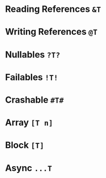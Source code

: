 # Reading References ``&T``
# Writing References ``@T``
# Nullables ``?T?``
# Failables ``!T!``
# Crashable ``#T#``
# Array ``[T n]``
# Block ``[T]``
# Async ``...T``

